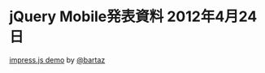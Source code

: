 jQuery Mobile発表資料 2012年4月24日
============
[impress.js demo](http://bartaz.github.com/impress.js) by [@bartaz](http://twitter.com/bartaz)
